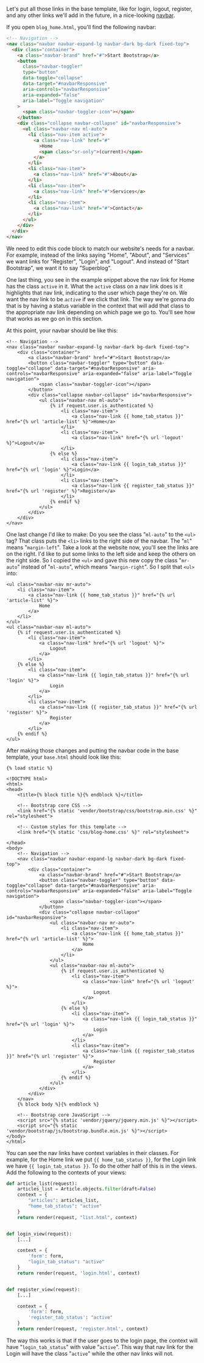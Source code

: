 Let's put all those links in the base template, like for login, logout, register, and any other links we'll add in the future, in a nice-looking [navbar](https://getbootstrap.com/docs/4.3/components/navbar/).

If you open `blog_home.html`, you'll find the following navbar:

```html
<!-- Navigation -->
<nav class="navbar navbar-expand-lg navbar-dark bg-dark fixed-top">
  <div class="container">
    <a class="navbar-brand" href="#">Start Bootstrap</a>
    <button
      class="navbar-toggler"
      type="button"
      data-toggle="collapse"
      data-target="#navbarResponsive"
      aria-controls="navbarResponsive"
      aria-expanded="false"
      aria-label="Toggle navigation"
    >
      <span class="navbar-toggler-icon"></span>
    </button>
    <div class="collapse navbar-collapse" id="navbarResponsive">
      <ul class="navbar-nav ml-auto">
        <li class="nav-item active">
          <a class="nav-link" href="#"
            >Home
            <span class="sr-only">(current)</span>
          </a>
        </li>
        <li class="nav-item">
          <a class="nav-link" href="#">About</a>
        </li>
        <li class="nav-item">
          <a class="nav-link" href="#">Services</a>
        </li>
        <li class="nav-item">
          <a class="nav-link" href="#">Contact</a>
        </li>
      </ul>
    </div>
  </div>
</nav>
```

We need to edit this code block to match our website's needs for a navbar. For example, instead of the links saying "Home", "About", and "Services" we want links for "Register", "Login", and "Logout". And instead of "Start Bootstrap", we want it to say "Superblog".

One last thing, you see in the example snippet above the nav link for Home has the class `active` in it. What the `active` class on a nav link does is it highlights that nav link, indicating to the user which page they're on. We want the nav link to be _`active`_ if we click that link. The way we're gonna do that is by having a status variable in the context that will add that class to the appropriate nav link depending on which page we go to. You'll see how that works as we go on in this section.

At this point, your navbar should be like this:

```django
<!-- Navigation -->
<nav class="navbar navbar-expand-lg navbar-dark bg-dark fixed-top">
    <div class="container">
        <a class="navbar-brand" href="#">Start Bootstrap</a>
        <button class="navbar-toggler" type="button" data-toggle="collapse" data-target="#navbarResponsive" aria-controls="navbarResponsive" aria-expanded="false" aria-label="Toggle navigation">
            <span class="navbar-toggler-icon"></span>
        </button>
        <div class="collapse navbar-collapse" id="navbarResponsive">
            <ul class="navbar-nav ml-auto">
                {% if request.user.is_authenticated %}
                    <li class="nav-item">
                        <a class="nav-link {{ home_tab_status }}" href="{% url 'article-list' %}">Home</a>
                    </li>
                    <li class="nav-item">
                        <a class="nav-link" href="{% url 'logout' %}">Logout</a>
                    </li>
                {% else %}
                    <li class="nav-item">
                        <a class="nav-link {{ login_tab_status }}" href="{% url 'login' %}">Login</a>
                    </li>
                    <li class="nav-item">
                        <a class="nav-link {{ register_tab_status }}" href="{% url 'register' %}">Register</a>
                    </li>
                {% endif %}
            </ul>
        </div>
    </div>
</nav>
```

One last change I'd like to make: Do you see the class "`ml-auto`" to the `<ul>` tag? That class puts the `<li>` links to the right side of the navbar. The "`ml`" means "`margin-left`". Take a look at the website now, you'll see the links are on the right. I'd like to put some links to the left side and keep the others on the right side. So I copied the `<ul>` and gave this new copy the class "`mr-auto`" instead of "`ml-auto`", which means "`margin-right`". So I split that `<ul>` into:

```django
<ul class="navbar-nav mr-auto">
    <li class="nav-item">
        <a class="nav-link {{ home_tab_status }}" href="{% url 'article-list' %}">
            Home
        </a>
    </li>
</ul>
<ul class="navbar-nav ml-auto">
    {% if request.user.is_authenticated %}
        <li class="nav-item">
            <a class="nav-link" href="{% url 'logout' %}">
                Logout
            </a>
        </li>
    {% else %}
        <li class="nav-item">
            <a class="nav-link {{ login_tab_status }}" href="{% url 'login' %}">
                Login
            </a>
        </li>
        <li class="nav-item">
            <a class="nav-link {{ register_tab_status }}" href="{% url 'register' %}">
                Register
            </a>
        </li>
    {% endif %}
</ul>
```

After making those changes and putting the navbar code in the base template, your `base.html` should look like this:

```django
{% load static %}

<!DOCTYPE html>
<html>
<head>
    <title>{% block title %}{% endblock %}</title>

    <!-- Bootstrap core CSS -->
    <link href="{% static 'vendor/bootstrap/css/bootstrap.min.css' %}" rel="stylesheet">

    <!-- Custom styles for this template -->
    <link href="{% static 'css/blog-home.css' %}" rel="stylesheet">

</head>
<body>
    <!-- Navigation -->
    <nav class="navbar navbar-expand-lg navbar-dark bg-dark fixed-top">
        <div class="container">
            <a class="navbar-brand" href="#">Start Bootstrap</a>
            <button class="navbar-toggler" type="button" data-toggle="collapse" data-target="#navbarResponsive" aria-controls="navbarResponsive" aria-expanded="false" aria-label="Toggle navigation">
                <span class="navbar-toggler-icon"></span>
            </button>
            <div class="collapse navbar-collapse" id="navbarResponsive">
                <ul class="navbar-nav mr-auto">
                    <li class="nav-item">
                        <a class="nav-link {{ home_tab_status }}" href="{% url 'article-list' %}">
                            Home
                        </a>
                    </li>
                </ul>
                <ul class="navbar-nav ml-auto">
                    {% if request.user.is_authenticated %}
                        <li class="nav-item">
                            <a class="nav-link" href="{% url 'logout' %}">
                                Logout
                            </a>
                        </li>
                    {% else %}
                        <li class="nav-item">
                            <a class="nav-link {{ login_tab_status }}" href="{% url 'login' %}">
                                Login
                            </a>
                        </li>
                        <li class="nav-item">
                            <a class="nav-link {{ register_tab_status }}" href="{% url 'register' %}">
                                Register
                            </a>
                        </li>
                    {% endif %}
                </ul>
            </div>
        </div>
    </nav>
    {% block body %}{% endblock %}

    <!-- Bootstrap core JavaScript -->
    <script src="{% static 'vendor/jquery/jquery.min.js' %}"></script>
    <script src="{% static 'vendor/bootstrap/js/bootstrap.bundle.min.js' %}"></script>
</body>
</html>
```

You can see the nav links have context variables in their classes. For example, for the Home link we put `{{ home_tab_status }}`, for the Login link we have `{{ login_tab_status }}`. To do the other half of this is in the views. Add the following to the contexts of your views:

```python
def article_list(request):
    articles_list = Article.objects.filter(draft=False)
    context = {
        "articles": articles_list,
        "home_tab_status": "active"
    }
    return render(request, "list.html", context)


def login_view(request):
    [...]

    context = {
        'form': form,
        "login_tab_status": "active"
    }
    return render(request, 'login.html', context)


def register_view(request):
    [...]

    context = {
        'form': form,
        'register_tab_status': "active"
    }
    return render(request, 'register.html', context)
```

The way this works is that if the user goes to the login page, the context will have "`login_tab_status`" with value "`active`". This way that nav link for the Login will have the class "`active`" while the other nav links will not.
